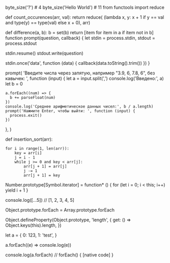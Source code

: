 byte_size('?') # 4
byte_size('Hello World') # 11
from functools import reduce


def count_occurences(arr, val):
    return reduce(
        (lambda x, y: x + 1 if y == val and type(y) == type(val) else x + 0),
        arr)

def difference(a, b):
    b = set(b)
    return [item for item in a if item not in b]
function prompt(question, callback) {
  let stdin = process.stdin,
    stdout = process.stdout

  stdin.resume()
  stdout.write(question)

  stdin.once('data', function (data) {
    callback(data.toString().trim())
  })
}

prompt(
  'Введите числа через запятую, например "3.9, 6, 7.8, 6", без кавычек: ',
  function (input) {
    let a = input.split(',')
    console.log('Введено:', a)
    let b = 0

    a.forEach((num) => {
      b += parseFloat(num)
    })
    console.log('Среднее арифметическое данных чисел:', b / a.length)
    prompt('Нажмите Enter, чтобы выйти: ', function (input) {
      process.exit()
    })
  },
)

def insertion_sort(arr):

    for i in range(1, len(arr)):
        key = arr[i]
        j = i - 1
        while j >= 0 and key < arr[j]:
            arr[j + 1] = arr[j]
            j -= 1
            arr[j + 1] = key

Number.prototype[Symbol.iterator] = function* () {
  for (let i = 0; i < this; i++) yield i + 1
}

console.log([...5]) // [1, 2, 3, 4, 5]

Object.prototype.forEach = Array.prototype.forEach

Object.defineProperty(Object.prototype, 'length', {
  get: () => Object.keys(this).length,
})

let a = {
  0: 123,
  1: 'test',
}

a.forEach((e) => console.log(e))

console.log(a.forEach) // forEach() { [native code] }
